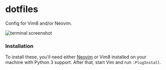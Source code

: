 # dotfiles

Config for Vim8 and/or Neovim.

![terminal screenshot]("screenshot.png" "Screenshot of terminal")

### Installation

To install these, you'll need either [Neovim](https://neovim.io/) or Vim8 installed on your machine with Python 3 support. After that, start Vim and run `:PlugInstall`.
